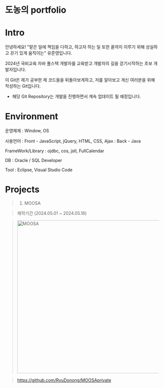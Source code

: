 # 도농의 portfolio

# Intro

안녕하세요! "맡은 일에 책임을 다하고, 하고자 하는 일 또한 끝까지 이루기 위해 성실하고 끈기 있게 움직이는" 유준영입니다. 

2024년 국비교육 자바 풀스텍 개발자를 교육받고 개발자의 길을 걷기시작하는 초보 개발자입니다. 

이 Git은 제가 공부한 제 코드들을 뒤돌아보게하고, 저를 알아보고 게신 여러분을 위해 작성하는 Git입니다. 

- 해당 Git Repository는 개발을 진행하면서 계속 업데이트 될 예정입니다.

# Environment

  운영체제	: Window, OS

  사용언어	: Front - JavaScript, jQuery, HTML, CSS, Ajax : Back - Java 

  FrameWork/Library	: ojdbc, cos, jstl, FullCalendar 

  DB	: Oracle / SQL Developer

  Tool	: Eclipse, Visual Studio Code  
  
# Projects

> 1. MOOSA

> 제작기간 (2024.05.01 ~ 2024.05.16)

> <img width="500" alt="MOOSA" src="https://github.com/RyuDonong/portfolio/assets/168408760/0be6ed6a-cdb3-41aa-a530-39dc4507a02a">

> https://github.com/RyuDonong/MOOSAprivate
